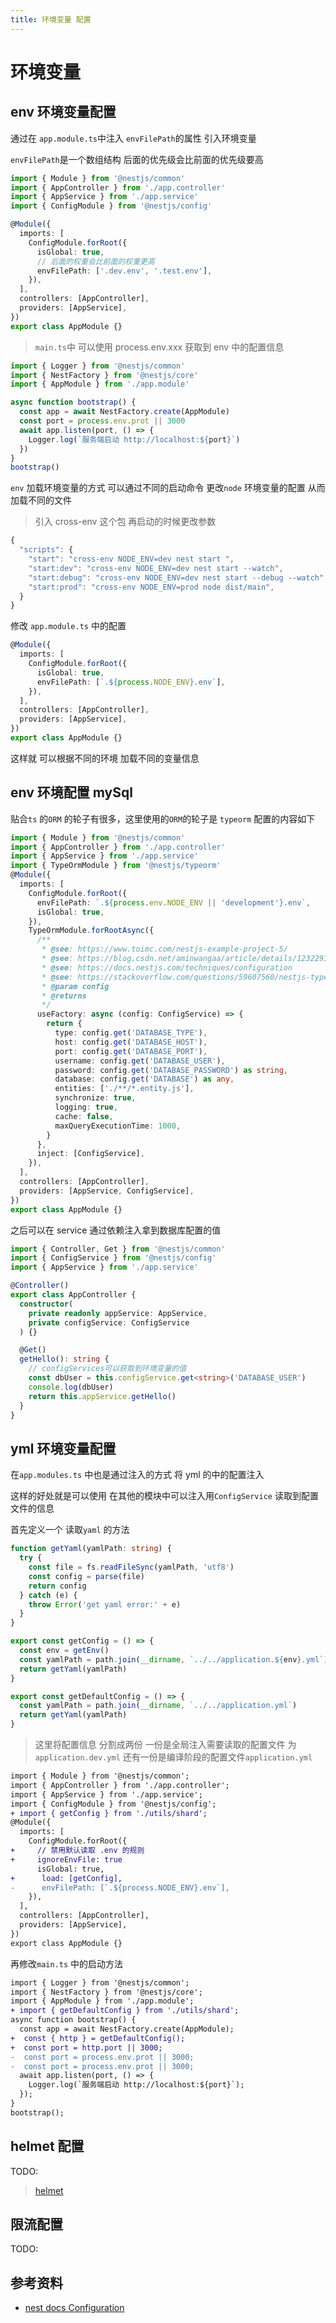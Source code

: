 ```yaml
---
title: 环境变量 配置
---
```


# 环境变量

## env 环境变量配置

通过在 `app.module.ts`中注入 `envFilePath`的属性 引入环境变量

`envFilePath`是一个数组结构 后面的优先级会比前面的优先级要高

```ts
import { Module } from '@nestjs/common'
import { AppController } from './app.controller'
import { AppService } from './app.service'
import { ConfigModule } from '@nestjs/config'

@Module({
  imports: [
    ConfigModule.forRoot({
      isGlobal: true,
      // 后面的权重会比前面的权重更高
      envFilePath: ['.dev.env', '.test.env'],
    }),
  ],
  controllers: [AppController],
  providers: [AppService],
})
export class AppModule {}
```

> `main.ts`中 可以使用 process.env.xxx 获取到 env 中的配置信息

```ts
import { Logger } from '@nestjs/common'
import { NestFactory } from '@nestjs/core'
import { AppModule } from './app.module'

async function bootstrap() {
  const app = await NestFactory.create(AppModule)
  const port = process.env.prot || 3000
  await app.listen(port, () => {
    Logger.log(`服务端启动 http://localhost:${port}`)
  })
}
bootstrap()
```

`env` 加载环境变量的方式 可以通过不同的启动命令 更改`node` 环境变量的配置 从而加载不同的文件

> 引入 cross-env 这个包 再启动的时候更改参数

```ts
{
  "scripts": {
    "start": "cross-env NODE_ENV=dev nest start ",
    "start:dev": "cross-env NODE_ENV=dev nest start --watch",
    "start:debug": "cross-env NODE_ENV=dev nest start --debug --watch",
    "start:prod": "cross-env NODE_ENV=prod node dist/main",
  }
}
```

修改 `app.module.ts` 中的配置

```ts
@Module({
  imports: [
    ConfigModule.forRoot({
      isGlobal: true,
      envFilePath: [`.${process.NODE_ENV}.env`],
    }),
  ],
  controllers: [AppController],
  providers: [AppService],
})
export class AppModule {}
```

这样就 可以根据不同的环境 加载不同的变量信息

## env 环境配置 mySql

贴合`ts` 的`ORM` 的轮子有很多，这里使用的`ORM`的轮子是 `typeorm` 配置的内容如下

```ts
import { Module } from '@nestjs/common'
import { AppController } from './app.controller'
import { AppService } from './app.service'
import { TypeOrmModule } from '@nestjs/typeorm'
@Module({
  imports: [
    ConfigModule.forRoot({
      envFilePath: `.${process.env.NODE_ENV || 'development'}.env`,
      isGlobal: true,
    }),
    TypeOrmModule.forRootAsync({
      /**
       * @see: https://www.toimc.com/nestjs-example-project-5/
       * @see: https://blog.csdn.net/aminwangaa/article/details/123229306
       * @see: https://docs.nestjs.com/techniques/configuration
       * @see: https://stackoverflow.com/questions/59607560/nestjs-typeorm-configuration-works-but-not-with-configservice
       * @param config
       * @returns
       */
      useFactory: async (config: ConfigService) => {
        return {
          type: config.get('DATABASE_TYPE'),
          host: config.get('DATABASE_HOST'),
          port: config.get('DATABASE_PORT'),
          username: config.get('DATABASE_USER'),
          password: config.get('DATABASE_PASSWORD') as string,
          database: config.get('DATABASE') as any,
          entities: ['./**/*.entity.js'],
          synchronize: true,
          logging: true,
          cache: false,
          maxQueryExecutionTime: 1000,
        }
      },
      inject: [ConfigService],
    }),
  ],
  controllers: [AppController],
  providers: [AppService, ConfigService],
})
export class AppModule {}
```

之后可以在 service 通过依赖注入拿到数据库配置的值

```ts
import { Controller, Get } from '@nestjs/common'
import { ConfigService } from '@nestjs/config'
import { AppService } from './app.service'

@Controller()
export class AppController {
  constructor(
    private readonly appService: AppService,
    private configService: ConfigService
  ) {}

  @Get()
  getHello(): string {
    // configServices可以获取到环境变量的值
    const dbUser = this.configService.get<string>('DATABASE_USER')
    console.log(dbUser)
    return this.appService.getHello()
  }
}
```

## yml 环境变量配置

在`app.modules.ts` 中也是通过注入的方式 将 yml 的中的配置注入

这样的好处就是可以使用 在其他的模块中可以注入用`ConfigService` 读取到配置文件的信息

首先定义一个 读取`yaml` 的方法

```ts
function getYaml(yamlPath: string) {
  try {
    const file = fs.readFileSync(yamlPath, 'utf8')
    const config = parse(file)
    return config
  } catch (e) {
    throw Error('get yaml error:' + e)
  }
}

export const getConfig = () => {
  const env = getEnv()
  const yamlPath = path.join(__dirname, `../../application.${env}.yml`)
  return getYaml(yamlPath)
}

export const getDefaultConfig = () => {
  const yamlPath = path.join(__dirname, `../../application.yml`)
  return getYaml(yamlPath)
}
```

> 这里将配置信息 分割成两份 一份是全局注入需要读取的配置文件 为`application.dev.yml` 还有一份是编译阶段的配置文件`application.yml`

```diff
import { Module } from '@nestjs/common';
import { AppController } from './app.controller';
import { AppService } from './app.service';
import { ConfigModule } from '@nestjs/config';
+ import { getConfig } from './utils/shard';
@Module({
  imports: [
    ConfigModule.forRoot({
+     // 禁用默认读取 .env 的规则
+     ignoreEnvFile: true
      isGlobal: true,
+      load: [getConfig],
-      envFilePath: [`.${process.NODE_ENV}.env`],
    }),
  ],
  controllers: [AppController],
  providers: [AppService],
})
export class AppModule {}
```

再修改`main.ts` 中的启动方法

```diff
import { Logger } from '@nestjs/common';
import { NestFactory } from '@nestjs/core';
import { AppModule } from './app.module';
+ import { getDefaultConfig } from './utils/shard';
async function bootstrap() {
  const app = await NestFactory.create(AppModule);
+  const { http } = getDefaultConfig();
+  const port = http.port || 3000;
-  const port = process.env.prot || 3000;
-  const port = process.env.prot || 3000;
  await app.listen(port, () => {
    Logger.log(`服务端启动 http://localhost:${port}`);
  });
}
bootstrap();
```

## helmet 配置

TODO:

> [helmet](https://cloud.tencent.com/developer/section/1490189)

## 限流配置

TODO:

## 参考资料

- [nest docs Configuration](https://docs.nestjs.com/techniques/configuration#getting-started)
